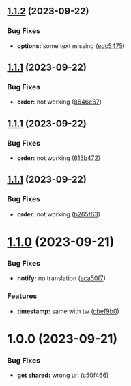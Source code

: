 ## [1.1.2](https://github.com/oflg/Tidme/compare/v1.1.1...v1.1.2) (2023-09-22)


### Bug Fixes

* **options:** some text missing ([edc5475](https://github.com/oflg/Tidme/commit/edc5475bb71a06c8dc8dc18662122d6af3e16028))

## [1.1.1](https://github.com/oflg/Tidme/compare/v1.1.0...v1.1.1) (2023-09-22)


### Bug Fixes

* **order:** not working ([8646e67](https://github.com/oflg/Tidme/commit/8646e67422ee145c731ef17c57050a4d47444a83))

## [1.1.1](https://github.com/oflg/Tidme/compare/v1.1.0...v1.1.1) (2023-09-22)


### Bug Fixes

* **order:** not working ([615b472](https://github.com/oflg/Tidme/commit/615b47240631a32b019dc3a7b64237c78ddfa459))

## [1.1.1](https://github.com/oflg/Tidme/compare/v1.1.0...v1.1.1) (2023-09-22)


### Bug Fixes

* **order:** not working ([b265f63](https://github.com/oflg/Tidme/commit/b265f63808c338eb84746ebe520adde0f98ee74a))

# [1.1.0](https://github.com/oflg/Tidme/compare/v1.0.0...v1.1.0) (2023-09-21)


### Bug Fixes

* **notify:** no translation ([aca50f7](https://github.com/oflg/Tidme/commit/aca50f74a8c5716dae37e3704364ce584c170bc9))


### Features

* **timestamp:** same with tw ([cbef9b0](https://github.com/oflg/Tidme/commit/cbef9b0dce03699f7f04cd0d4014a70879842202))

# 1.0.0 (2023-09-21)


### Bug Fixes

* **get shared:** wrong url ([c50f466](https://github.com/oflg/Tidme/commit/c50f466c6dd39a9674dfe9660e9ee43d9b19411a))
